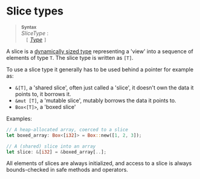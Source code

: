 # Slice types

> **<sup>Syntax</sup>**\
> _SliceType_ :\
> &nbsp;&nbsp; `[` [_Type_] `]`

A slice is a [dynamically sized type] representing a 'view' into a sequence of
elements of type `T`. The slice type is written as `[T]`.

To use a slice type it generally has to be used behind a pointer for example
as:

* `&[T]`, a 'shared slice', often just called a 'slice', it doesn't own the
  data it points to, it borrows it.
* `&mut [T]`, a 'mutable slice', mutably borrows the data it points to.
* `Box<[T]>`, a 'boxed slice'

Examples:

```rust
// A heap-allocated array, coerced to a slice
let boxed_array: Box<[i32]> = Box::new([1, 2, 3]);

// A (shared) slice into an array
let slice: &[i32] = &boxed_array[..];
```

All elements of slices are always initialized, and access to a slice is always
bounds-checked in safe methods and operators.

[_Type_]: ../types.html#type-expressions
[dynamically sized type]: ../dynamically-sized-types.html
